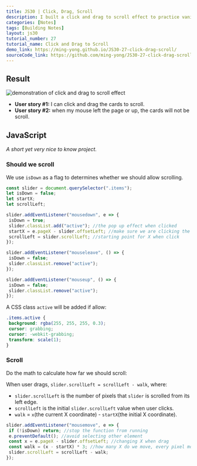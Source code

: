 ```yaml
---
title: JS30 | Click, Drag, Scroll
description: I built a click and drag to scroll effect to practice vanillaJS.
categories: [Notes] 
tags: [Building Notes]
layout: js30
tutorial_number: 27
tutorial_name: Click and Drag to Scroll
demo_link: https://ming-yong.github.io/JS30-27-click-drag-scroll/
sourceCode_link: https://github.com/ming-yong/JS30-27-click-drag-scroll
---
```


## Result

![demonstration of click and drag to scroll effect]({{site.baseurl}}/assets/images/clickDragScroll.gif)

- **User story #1:** I can click and drag the cards to scroll.
- **User story #2:** when my mouse left the page or up, the cards will not be scroll.

## JavaScript

_A short yet very nice to know project._

### Should we scroll

We use `isDown` as a flag to determines whether we should allow scrolling.

```js
const slider = document.querySelector(".items");
let isDown = false;
let startX;
let scrollLeft;

slider.addEventListener("mousedown", e => {
 isDown = true;
 slider.classList.add("active"); //the pop up effect when clicked
 startX = e.pageX - slider.offsetLeft; //make sure we are clicking the div
 scrollLeft = slider.scrollLeft; //starting point for X when click
});

slider.addEventListener("mouseleave", () => {
 isDown = false;
 slider.classList.remove("active");
});

slider.addEventListener("mouseup", () => {
 isDown = false;
 slider.classList.remove("active");
});
```

A CSS class `active` will be added if allow:

```css
.items.active {
 background: rgba(255, 255, 255, 0.3);
 cursor: grabbing;
 cursor: -webkit-grabbing;
 transform: scale(1);
}
```

### Scroll

Do the math to calculate how far we should scroll:

When user drags, `slider.scrollLeft = scrollLeft - walk`, where:

- `slider.scrollLeft` is the number of pixels that `slider` is scrolled from its left edge.
- `scrollLeft` is the initial `slider.scrollLeft` value when user clicks.
- `walk` = `x`(the current X coordinate) - `startX`(the initial X coordinate).

```js
slider.addEventListener("mousemove", e => {
 if (!isDown) return; //stop the function from running
 e.preventDefault(); //avoid selecting other element
 const x = e.pageX - slider.offsetLeft; //changing X when drag
 const walk = (x - startX) * 3; //how many X do we move, every pixel moves, scroll the slider three pixels
 slider.scrollLeft = scrollLeft - walk;
});
```
